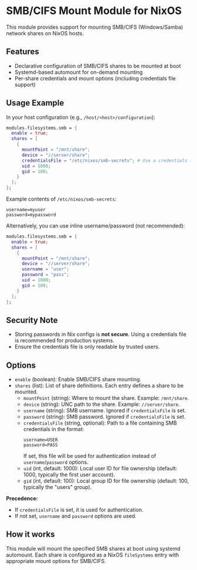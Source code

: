 # SMB/CIFS Mount Module for NixOS

This module provides support for mounting SMB/CIFS (Windows/Samba) network shares on NixOS hosts.

## Features

- Declarative configuration of SMB/CIFS shares to be mounted at boot
- Systemd-based automount for on-demand mounting
- Per-share credentials and mount options (including credentials file support)

## Usage Example

In your host configuration (e.g., `/host/<host>/configuration`):

```nix
modules.filesystems.smb = {
  enable = true;
  shares = [
    {
      mountPoint = "/mnt/share";
      device = "//server/share";
      credentialsFile = "/etc/nixos/smb-secrets"; # Use a credentials file (recommended)
      uid = 1000;
      gid = 100;
    }
  ];
};
```

Example contents of `/etc/nixos/smb-secrets`:

```
username=myuser
password=mypassword
```

Alternatively, you can use inline username/password (not recommended):

```nix
modules.filesystems.smb = {
  enable = true;
  shares = [
    {
      mountPoint = "/mnt/share";
      device = "//server/share";
      username = "user";
      password = "pass";
      uid = 1000;
      gid = 100;
    }
  ];
};
```

## Security Note

- Storing passwords in Nix configs is **not secure**. Using a credentials file is recommended for production systems.
- Ensure the credentials file is only readable by trusted users.

## Options

- `enable` (boolean): Enable SMB/CIFS share mounting.
- `shares` (list): List of share definitions. Each entry defines a share to be mounted.
  - `mountPoint` (string): Where to mount the share. Example: `/mnt/share`.
  - `device` (string): UNC path to the share. Example: `//server/share`.
  - `username` (string): SMB username. Ignored if `credentialsFile` is set.
  - `password` (string): SMB password. Ignored if `credentialsFile` is set.
  - `credentialsFile` (string, optional): Path to a file containing SMB credentials in the format:
    ```
    username=USER
    password=PASS
    ```
    If set, this file will be used for authentication instead of `username`/`password` options.
  - `uid` (int, default: 1000): Local user ID for file ownership (default: 1000, typically the first user account).
  - `gid` (int, default: 100): Local group ID for file ownership (default: 100, typically the "users" group).

**Precedence:**

- If `credentialsFile` is set, it is used for authentication.
- If not set, `username` and `password` options are used.

## How it works

This module will mount the specified SMB shares at boot using systemd automount. Each share is configured as a NixOS `fileSystems` entry with appropriate mount options for SMB/CIFS.
